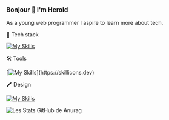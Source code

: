### Bonjour 👋 I'm Herold

As a young web programmer I aspire to learn more about tech.

🧰 Tech stack

[![My Skills](https://skillicons.dev/icons?i=bootstrap,sass,react,symfony,mysql,postgres)](https://skillicons.dev)


🛠️ Tools

[![My Skills](https://skillicons.dev/icons?i=git,vscode,)](https://skillicons.dev)


🖍️ Design

[![My Skills](https://skillicons.dev/icons?i=figma)](https://skillicons.dev)



![Les Stats GitHub de Anurag](https://github-readme-stats.vercel.app/api?username=herold7&show_icons=true&theme=synthwave)

          

          

<!--
**Herold7/Herold7** is a ✨ _special_ ✨ repository because its `README.md` (this file) appears on your GitHub profile.

Here are some ideas to get you started:
            
          

- 🔭 I’m currently working on ...
- 🌱 I’m currently learning ...
- 👯 I’m looking to collaborate on ...
- 🤔 I’m looking for help with ...
- 💬 Ask me about ...
- 📫 How to reach me: ...
- 😄 Pronouns: ...
- ⚡ Fun fact: ...
-->
